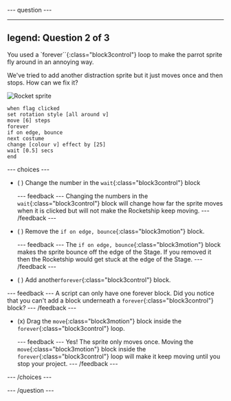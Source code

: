 --- question ---

---
legend: Question 2 of 3
---

You used a `forever``{:class="block3control"} loop to make the parrot sprite fly around in an annoying way. 

We've tried to add another distraction sprite but it just moves once and then stops. How can we fix it?

![Rocket sprite](images/rocket-sprite.png)

```blocks3
when flag clicked
set rotation style [all around v] 
move [6] steps 
forever 
if on edge, bounce 
next costume 
change [colour v] effect by [25] 
wait [0.5] secs 
end
```

--- choices ---

- ( ) Change the number in the `wait`{:class="block3control"} block

  --- feedback ---
Changing the numbers in the `wait`{:class="block3control"} block will change how far the sprite moves when it is clicked but will not make the Rocketship keep moving.
  --- /feedback ---

- ( ) Remove the `if on edge, bounce`{:class="block3motion"} block.

  --- feedback ---
The `if on edge, bounce`{:class="block3motion"} block makes the sprite bounce off the edge of the Stage. If you removed it then the Rocketship would get stuck at the edge of the Stage.
  --- /feedback ---

- ( ) Add another`forever`{:class="block3control"} block.

--- feedback ---
A script can only have one forever block. Did you notice that you can't add a block underneath a `forever`{:class="block3control"} block?
--- /feedback ---

- (x) Drag the `move`{:class="block3motion"} block inside the `forever`{:class="block3control"} loop.

  --- feedback ---
  Yes! The sprite only moves once. Moving the `move`{:class="block3motion"} block inside the `forever`{:class="block3control"} loop will make it keep moving until you stop your project.
  --- /feedback ---

--- /choices ---

--- /question ---